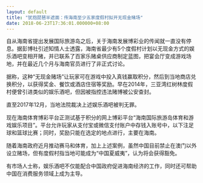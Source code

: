 ```yaml
---
layout: default
title: "犹抱琵琶半遮面：传海南至少五家度假村拟开无现金赌场"
date: 2018-06-23T17:36:01.000000+08:00
---
```


自从海南省提出发展国际旅游岛之后，关于海南发展博彩业的传闻就一直没有停息。据彭博社引述知情人士透露，海南省最少有5个度假村计划以无现金方式的娱乐酒吧变相开赌，并已联系了百家乐赌桌供应商制定蓝图，把宴会厅变成游戏场地，并在最近几个月与海南官员进行了非正式讨论。

据称，这种“无现金赌场”让玩家可在游戏中投入真钱赢取积分，然后到当地商店兑换积分，以获得奖金、餐饮或酒店住宿等奖励。早在2014年，三亚湾红树林度假村便曾引进类似的娱乐酒吧，但因被指控违法赌博被公安查封。

直至2017年12月，当地法院裁决上述娱乐酒吧被判无罪。

现在海南体育博彩平台正测试基于积分的网上博彩平台“海南国际旅游岛体育和游戏娱乐项目”。平台允许玩家从支付宝或微信支付账户中存钱入账号中，以下注足球和篮球比赛；同时，奖励只能在选定的地点进行，主要在海南。

随着海南政府近月推动赛马和体育，加上上述案例，虽然中国目前禁止在澳门以外设立赌场，但有度假村指当地可能成为“中国夏威夷”，认为将会获得豁免。

有市场人士称，娱乐酒吧不仅能配合中国政府促进海南经济的工作，同时还可帮助中国在消费服务领域上成为主导。

